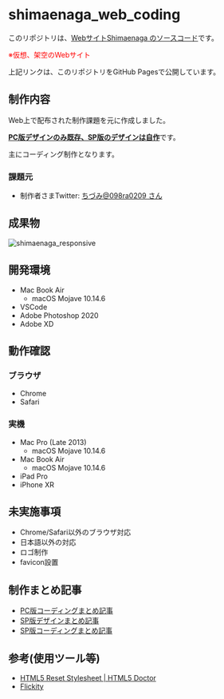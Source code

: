 # shimaenaga_web_coding

このリポジトリは、<u>Webサイト[Shimaenaga](https://fuchsia-84.github.io/shimaenaga_web_coding/) のソースコード</u>です。

<span style="color: red;">※仮想、架空のWebサイト</span>

上記リンクは、このリポジトリをGitHub Pagesで公開しています。

## 制作内容

Web上で配布された制作課題を元に作成しました。

<u>**PC版デザインのみ既存、SP版のデザインは自作**</u>です。

主にコーディング制作となります。

### 課題元

- 制作者さまTwitter: [ちづみ@098ra0209 さん](https://twitter.com/098ra0209)

## 成果物

![shimaenaga_responsive](https://user-images.githubusercontent.com/46129202/141031986-d5fac403-d1bf-4901-b1f4-c53593d1e029.png)

## 開発環境

- Mac Book Air
  - macOS Mojave 10.14.6
- VSCode
- Adobe Photoshop 2020
- Adobe XD

## 動作確認

### ブラウザ

- Chrome
- Safari

### 実機

- Mac Pro (Late 2013)
  - macOS Mojave 10.14.6
- Mac Book Air
  - macOS Mojave 10.14.6
- iPad Pro
- iPhone XR

## 未実施事項

- Chrome/Safari以外のブラウザ対応
- 日本語以外の対応
- ロゴ制作
- favicon設置
  
## 制作まとめ記事

- [PC版コーディングまとめ記事](https://fuchsia-84.hatenablog.com/entry/2019/10/10/182604)
- [SP版デザインまとめ記事](https://fuchsia-84.hatenablog.com/entry/2019/10/10/182940)
- [SP版コーディングまとめ記事](https://fuchsia-84.hatenablog.com/entry/2019/10/21/141656)

## 参考(使用ツール等)

- [HTML5 Reset Stylesheet \| HTML5 Doctor](http://html5doctor.com/html-5-reset-stylesheet/)
- [Flickity](https://flickity.metafizzy.co/)